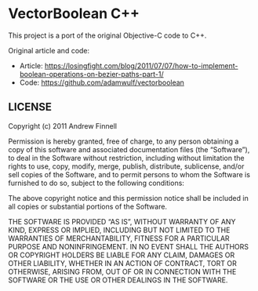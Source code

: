 # VectorBoolean C++

This project is a port of the original Objective-C code to C++.



Original article and code:

* Article: https://losingfight.com/blog/2011/07/07/how-to-implement-boolean-operations-on-bezier-paths-part-1/
* Code: https://github.com/adamwulf/vectorboolean

## LICENSE

Copyright (c) 2011 Andrew Finnell

Permission is hereby granted, free of charge, to any person
obtaining a copy of this software and associated documentation
files (the “Software”), to deal in the Software without
restriction, including without limitation the rights to use,
copy, modify, merge, publish, distribute, sublicense, and/or sell
copies of the Software, and to permit persons to whom the
Software is furnished to do so, subject to the following
conditions:

The above copyright notice and this permission notice shall be
included in all copies or substantial portions of the Software.

THE SOFTWARE IS PROVIDED “AS IS”, WITHOUT WARRANTY OF ANY KIND,
EXPRESS OR IMPLIED, INCLUDING BUT NOT LIMITED TO THE WARRANTIES
OF MERCHANTABILITY, FITNESS FOR A PARTICULAR PURPOSE AND
NONINFRINGEMENT. IN NO EVENT SHALL THE AUTHORS OR COPYRIGHT
HOLDERS BE LIABLE FOR ANY CLAIM, DAMAGES OR OTHER LIABILITY,
WHETHER IN AN ACTION OF CONTRACT, TORT OR OTHERWISE, ARISING
FROM, OUT OF OR IN CONNECTION WITH THE SOFTWARE OR THE USE OR
OTHER DEALINGS IN THE SOFTWARE.

